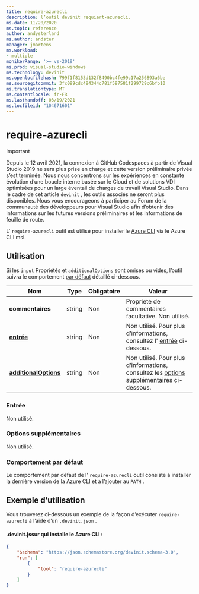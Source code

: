 ```yaml
---
title: require-azurecli
description: l’outil devinit requiert-azurecli.
ms.date: 11/20/2020
ms.topic: reference
author: andysterland
ms.author: andster
manager: jmartens
ms.workload:
- multiple
monikerRange: '>= vs-2019'
ms.prod: visual-studio-windows
ms.technology: devinit
ms.openlocfilehash: 799f1f8153d132f8490bc4fe99c17a256893a6be
ms.sourcegitcommit: 3fc099cdc484344c781f597581f299729c6bfb10
ms.translationtype: MT
ms.contentlocale: fr-FR
ms.lasthandoff: 03/19/2021
ms.locfileid: "104671601"
---
```

# <a name="require-azurecli"></a>require-azurecli

> [!IMPORTANT]
> Depuis le 12 avril 2021, la connexion à GitHub Codespaces à partir de Visual Studio 2019 ne sera plus prise en charge et cette version préliminaire privée s’est terminée. Nous nous concentrons sur les expériences en constante évolution d’une boucle interne basée sur le Cloud et de solutions VDI optimisées pour un large éventail de charges de travail Visual Studio. Dans le cadre de cet article `devinit` , les outils associés ne seront plus disponibles. Nous vous encourageons à participer au Forum de la communauté des développeurs pour Visual Studio afin d’obtenir des informations sur les futures versions préliminaires et les informations de feuille de route.

L' `require-azurecli` outil est utilisé pour installer le [Azure CLI](/cli/azure/?view=azure-cli-latest&preserve-view=true) via le Azure CLI msi.

## <a name="usage"></a>Utilisation

Si les `input` Propriétés et `additionalOptions` sont omises ou vides, l’outil suivra le comportement [par défaut](#default-behavior) détaillé ci-dessous.

| Nom                                             | Type   | Obligatoire | Valeur                                                                          |
|--------------------------------------------------|--------|----------|--------------------------------------------------------------------------------|
| **commentaires**                                     | string | Non       | Propriété de commentaires facultative. Non utilisé.                                          |
| [**entrée**](#input)                              | string | Non       | Non utilisé. Pour plus d’informations, consultez l' [entrée](#input) ci-dessous.                               |
| [**additionalOptions**](#additional-options)     | string | Non       | Non utilisé. Pour plus d’informations, consultez les [options supplémentaires](#additional-options) ci-dessous.     |

### <a name="input"></a>Entrée

Non utilisé.

### <a name="additional-options"></a>Options supplémentaires

Non utilisé.

### <a name="default-behavior"></a>Comportement par défaut

Le comportement par défaut de l' `require-azurecli` outil consiste à installer la dernière version de la Azure CLI et à l’ajouter au `PATH` .

## <a name="example-usage"></a>Exemple d’utilisation
Vous trouverez ci-dessous un exemple de la façon d’exécuter `require-azurecli` à l’aide d’un `.devinit.json` .

#### <a name="devinitjson-that-will-install-the-azure-cli"></a>.devinit.jssur qui installe le Azure CLI :
```json
{
    "$schema": "https://json.schemastore.org/devinit.schema-3.0",
    "run": [
        {
            "tool": "require-azurecli"
        }
    ]
}
```
